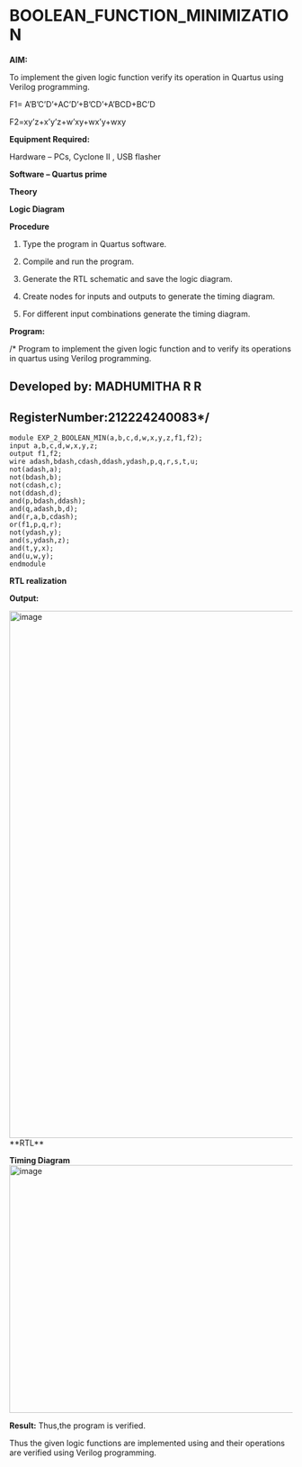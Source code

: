 # BOOLEAN_FUNCTION_MINIMIZATION

**AIM:**

To implement the given logic function verify its operation in Quartus using Verilog programming.

F1= A’B’C’D’+AC’D’+B’CD’+A’BCD+BC’D 

F2=xy’z+x’y’z+w’xy+wx’y+wxy

**Equipment Required:**

Hardware – PCs, Cyclone II , USB flasher

**Software – Quartus prime**

**Theory**

**Logic Diagram**

**Procedure**

1.	Type the program in Quartus software.

2.	Compile and run the program.

3.	Generate the RTL schematic and save the logic diagram.

4.	Create nodes for inputs and outputs to generate the timing diagram.

5.	For different input combinations generate the timing diagram.


**Program:**

/* Program to implement the given logic function and to verify its operations in quartus using Verilog programming. 

## Developed by: MADHUMITHA R R
## RegisterNumber:212224240083*/
    module EXP_2_BOOLEAN_MIN(a,b,c,d,w,x,y,z,f1,f2);
    input a,b,c,d,w,x,y,z;
    output f1,f2;
    wire adash,bdash,cdash,ddash,ydash,p,q,r,s,t,u;
    not(adash,a);
    not(bdash,b);
    not(cdash,c);
    not(ddash,d);
    and(p,bdash,ddash);
    and(q,adash,b,d);
    and(r,a,b,cdash);
    or(f1,p,q,r);
    not(ydash,y);
    and(s,ydash,z);
    and(t,y,x);
    and(u,w,y);
    endmodule

**RTL realization**

**Output:**

<img width="1091" height="936" alt="image" src="https://github.com/user-attachments/assets/20bb0224-1115-4206-af5f-eda730dc7eb7" />
**RTL**

**Timing Diagram**
<img width="1831" height="440" alt="image" src="https://github.com/user-attachments/assets/f891386c-ca89-4379-9ba3-bd3bf5220826" />


**Result:**
Thus,the program is verified.

Thus the given logic functions are implemented using and their operations are verified using Verilog programming.

